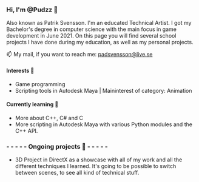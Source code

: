 ### Hi, I'm @Pudzz 👋 
Also known as Patrik Svensson. I'm an educated Technical Artist. I got my Bachelor's degree in computer science with the main focus in game development in June 2021. On this page you will find several school projects I have done during my education, as well as my personal projects.

📫 My mail, if you want to reach me: padsvensson@live.se

####  Interests 👀
- Game programming
- Scripting tools in Autodesk Maya | Maininterest of category: Animation

#### Currently learning 🌱 
- More about C++, C# and C
- More scripting in Autodesk Maya with various Python modules and the C++ API. 


 ### - - - - - Ongoing projects 🔧 - - - - -
- 3D Project in DirectX as a showcase with all of my work and all the different techniques I learned.
It's going to be possible to switch between scenes, to see all kind of technical stuff. 

<!---
Pudzz/Pudzz is a ✨ special ✨ repository because its `README.md` (this file) appears on your GitHub profile.
You can click the Preview link to take a look at your changes.
--->

